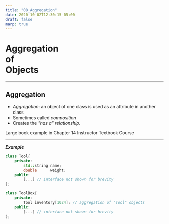 ```yaml
---
title: "08_Aggregation"
date: 2020-10-02T12:30:15-05:00
draft: false
marp: true
---
```


# Aggregation <br />of<br />Objects

---

## Aggregation

* _Aggregation_: an object of one class is used as an attribute in another class
* Sometimes called _composition_
* Creates the _"has a" relationship_.

Large book example in Chapter 14
    Instructor
    Textbook
    Course

---

__*Example*__

```cpp
class Tool{
    private:
        std::string name;
        double      weight;
    public:
        [...] // interface not shown for brevity
};

class ToolBox{
    private:
        Tool inventory[1024]; // aggregation of "Tool" objects
    public:
        [...] // interface not shown for brevity
};
```

